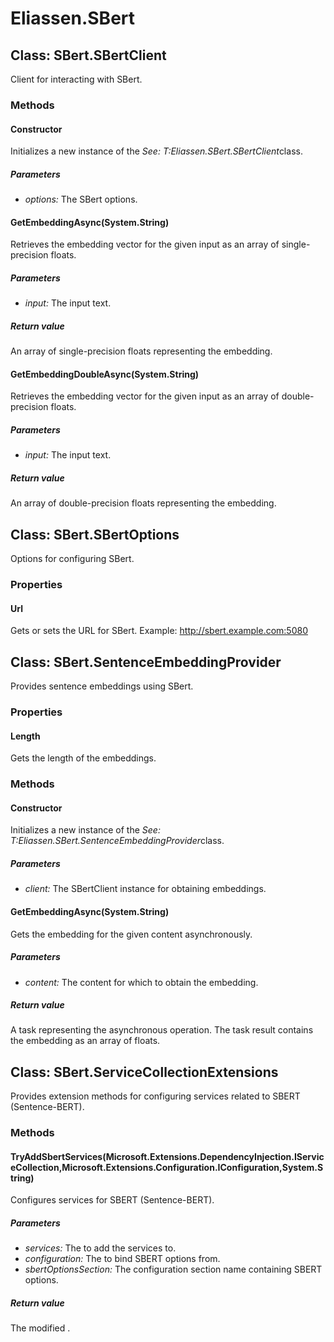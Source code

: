 ﻿# Eliassen.SBert


## Class: SBert.SBertClient
Client for interacting with SBert. 

### Methods


#### Constructor
Initializes a new instance of the 
 *See: T:Eliassen.SBert.SBertClient*class. 


##### Parameters
* *options:* The SBert options.




#### GetEmbeddingAsync(System.String)
Retrieves the embedding vector for the given input as an array of single-precision floats. 


##### Parameters
* *input:* The input text.




##### Return value
An array of single-precision floats representing the embedding.



#### GetEmbeddingDoubleAsync(System.String)
Retrieves the embedding vector for the given input as an array of double-precision floats. 


##### Parameters
* *input:* The input text.




##### Return value
An array of double-precision floats representing the embedding.



## Class: SBert.SBertOptions
Options for configuring SBert. 

### Properties

#### Url
Gets or sets the URL for SBert. Example: http://sbert.example.com:5080

## Class: SBert.SentenceEmbeddingProvider
Provides sentence embeddings using SBert. 

### Properties

#### Length
Gets the length of the embeddings.
### Methods


#### Constructor
Initializes a new instance of the 
 *See: T:Eliassen.SBert.SentenceEmbeddingProvider*class. 


##### Parameters
* *client:* The SBertClient instance for obtaining embeddings.




#### GetEmbeddingAsync(System.String)
Gets the embedding for the given content asynchronously. 


##### Parameters
* *content:* The content for which to obtain the embedding.




##### Return value
A task representing the asynchronous operation. The task result contains the embedding as an array of floats.



## Class: SBert.ServiceCollectionExtensions
Provides extension methods for configuring services related to SBERT (Sentence-BERT). 

### Methods


#### TryAddSbertServices(Microsoft.Extensions.DependencyInjection.IServiceCollection,Microsoft.Extensions.Configuration.IConfiguration,System.String)
Configures services for SBERT (Sentence-BERT). 


##### Parameters
* *services:* The to add the services to.
* *configuration:* The to bind SBERT options from.
* *sbertOptionsSection:* The configuration section name containing SBERT options.




##### Return value
The modified .


